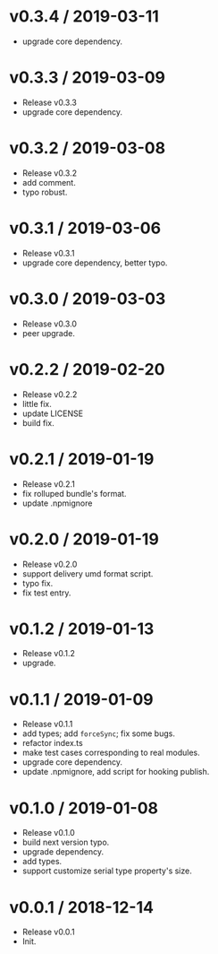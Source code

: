 
v0.3.4 / 2019-03-11
==================

  * upgrade core dependency.

v0.3.3 / 2019-03-09
===================

  * Release v0.3.3
  * upgrade core dependency.

v0.3.2 / 2019-03-08
===================

  * Release v0.3.2
  * add comment.
  * typo robust.

v0.3.1 / 2019-03-06
===================

  * Release v0.3.1
  * upgrade core dependency, better typo.

v0.3.0 / 2019-03-03
===================

  * Release v0.3.0
  * peer upgrade.

v0.2.2 / 2019-02-20
===================

  * Release v0.2.2
  * little fix.
  * update LICENSE
  * build fix.

v0.2.1 / 2019-01-19
===================

  * Release v0.2.1
  * fix rolluped bundle's format.
  * update .npmignore

v0.2.0 / 2019-01-19
===================

  * Release v0.2.0
  * support delivery umd format script.
  * typo fix.
  * fix test entry.

v0.1.2 / 2019-01-13
===================

  * Release v0.1.2
  * upgrade.

v0.1.1 / 2019-01-09
===================

  * Release v0.1.1
  * add types; add `forceSync`; fix some bugs.
  * refactor index.ts
  * make test cases corresponding to real modules.
  * upgrade core dependency.
  * update .npmignore, add script for hooking publish.

v0.1.0 / 2019-01-08
===================

  * Release v0.1.0
  * build next version typo.
  * upgrade dependency.
  * add types.
  * support customize serial type property's size.

v0.0.1 / 2018-12-14
===================

  * Release v0.0.1
  * Init.
